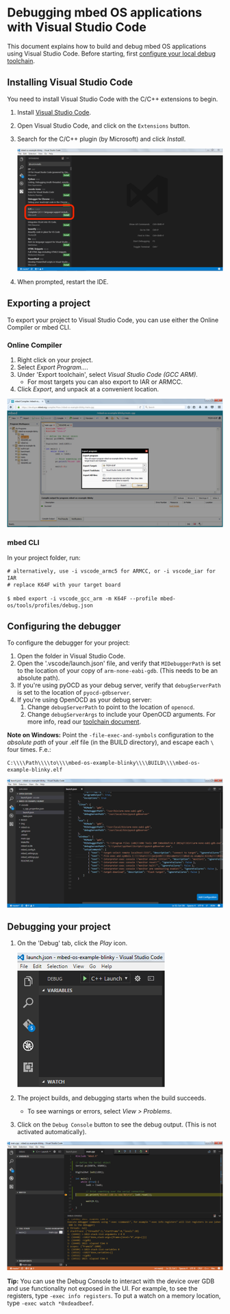 # Debugging mbed OS applications with Visual Studio Code

This document explains how to build and debug mbed OS applications using Visual Studio Code. Before starting, first [configure your local debug toolchain](toolchain.md).

## Installing Visual Studio Code

You need to install Visual Studio Code with the C/C++ extensions to begin.

1. Install [Visual Studio Code](https://code.visualstudio.com).
1. Open Visual Studio Code, and click on the `Extensions` button.
1. Search for the C/C++ plugin (by Microsoft) and click *Install*.

    ![Installing the C/C++ plugin in Visual Studio Code](Images/vscode2.PNG)
1. When prompted, restart the IDE.

## Exporting a project

To export your project to Visual Studio Code, you can use either the Online Compiler or mbed CLI.

### Online Compiler

1. Right click on your project.
1. Select *Export Program...*.
1. Under 'Export toolchain', select *Visual Studio Code (GCC ARM)*.
    * For most targets you can also export to IAR or ARMCC.
1. Click *Export*, and unpack at a convenient location.

![Exporting to Visual Studio Code](Images/vscode1.PNG)

### mbed CLI

In your project folder, run:

```
# alternatively, use -i vscode_armc5 for ARMCC, or -i vscode_iar for IAR
# replace K64F with your target board

$ mbed export -i vscode_gcc_arm -m K64F --profile mbed-os/tools/profiles/debug.json
```

## Configuring the debugger

To configure the debugger for your project:

1. Open the folder in Visual Studio Code.
1. Open the '.vscode/launch.json' file, and verify that `MIDebuggerPath` is set to the location of your copy of `arm-none-eabi-gdb`. (This needs to be an absolute path).
1. If you're using pyOCD as your debug server, verify that `debugServerPath` is set to the location of `pyocd-gdbserver`.
1. If you're using OpenOCD as your debug server:
     1. Change `debugServerPath` to point to the location of `openocd`.
     1. Change `debugServerArgs` to include your OpenOCD arguments. For more info, read our [toolchain document](toolchain.md).

<span class="notes">**Note on Windows:** Point the `-file-exec-and-symbols` configuration to the *absolute path* of your .elf file (in the BUILD directory), and escape each `\` four times. F.e.:

```
C:\\\\Path\\\\to\\\\mbed-os-example-blinky\\\\BUILD\\\\mbed-os-example-blinky.elf
```
</span>

![Configuring the debugger](Images/vscode3.PNG)

## Debugging your project

1. On the 'Debug' tab, click the *Play* icon.

    ![Starting the debug session](Images/vscode4.PNG)
1. The project builds, and debugging starts when the build succeeds.
    * To see warnings or errors, select *View > Problems*.
1. Click on the `Debug Console` button to see the debug output. (This is not activated automatically).

![Running the debugger](Images/vscode5.PNG)

<span class="tips">**Tip:** You can use the Debug Console to interact with the device over GDB and use functionality not exposed in the UI. For example, to see the registers, type `-exec info registers`. To put a watch on a memory location, type `-exec watch *0xdeadbeef`.</span>
